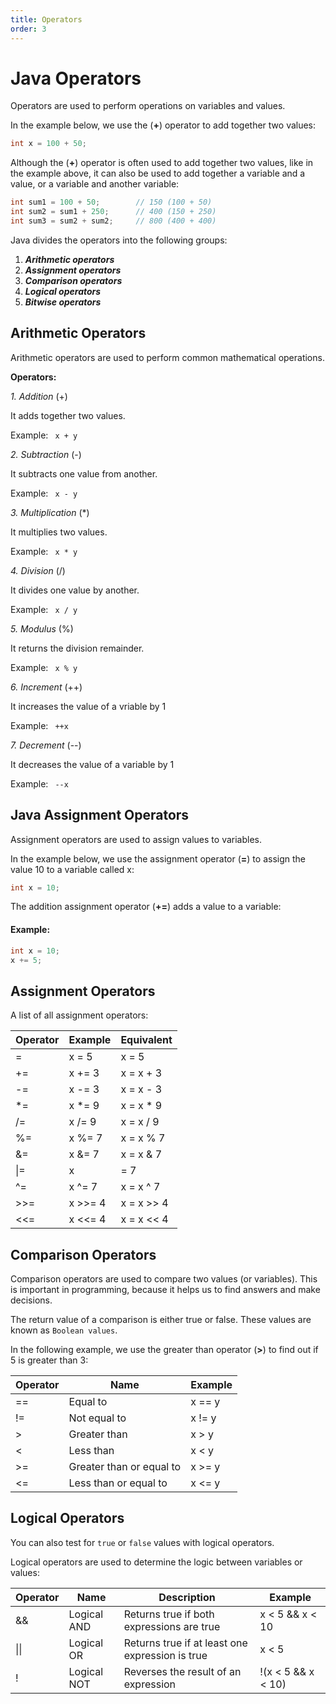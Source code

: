 ```yaml
---
title: Operators
order: 3
---
```


#   Java Operators

Operators are used to perform operations on variables and values.

In the example below, we use the (__+__) operator to add together two values:

```java
int x = 100 + 50;
```


Although the (__+__) operator is often used to add together two values, like in the example above, it can also be used to add together a variable and a value, or a variable and another variable:

```java
int sum1 = 100 + 50;        // 150 (100 + 50)
int sum2 = sum1 + 250;      // 400 (150 + 250)
int sum3 = sum2 + sum2;     // 800 (400 + 400)
```

Java divides the operators into the following groups:

1.  ___Arithmetic operators___
2.  ___Assignment operators___
3.  ___Comparison operators___
4.  ___Logical operators___
5.  ___Bitwise operators___


##   Arithmetic Operators

Arithmetic operators are used to perform common mathematical operations.

**Operators:**


*1. Addition* (+)

It adds together two values.

Example: ` x + y`


*2. Subtraction* (-)

It subtracts one value from another.

Example: ` x - y`


*3. Multiplication* (*)

It multiplies two values.

Example: ` x * y`


*4. Division* (/)

It divides one value by another.

Example: ` x / y`


*5. Modulus* (%)

It returns the division remainder.

Example: ` x % y`


*6. Increment* (++)

It increases the value of a vriable by 1

Example: ` ++x`


*7. Decrement* (--)

It decreases the value of a variable by 1

Example: ` --x`


##   Java Assignment Operators

Assignment operators are used to assign values to variables.

In the example below, we use the assignment operator (__=__) to assign the value 10 to a variable called x:

```java
int x = 10;
```
The addition assignment operator (__+=__) adds a value to a variable:

#### Example:    
```java
int x = 10;
x += 5;
```

## Assignment Operators

A list of all assignment operators:


| Operator | Example | Equivalent |
|---|---|---|
| = | x = 5 | x = 5 |
| += | x += 3 | x = x + 3 |
| -= | x -= 3 | x = x - 3 |
| *= | x *= 9 | x = x * 9 |
| /= | x /= 9 | x = x / 9 |
| %= | x %= 7 | x = x % 7 |
| &= | x &= 7 | x = x & 7 |
| \|= | x |= 7 | x = x | 7 |
| ^= | x ^= 7 | x = x ^ 7 |
| >>= | x >>= 4 | x = x >> 4 |
| <<= | x <<= 4 | x = x << 4 |

## Comparison Operators

Comparison operators are used to compare two values (or variables). This is important in programming, because it helps us to find answers and make decisions.

The return value of a comparison is either true or false. These values are known as `Boolean values`.

In the following example, we use the greater than operator (__>__) to find out if 5 is greater than 3:

| Operator | Name | Example |
|---|---|---|
| == | Equal to | x == y |
| != | Not equal to | x != y |
| > | Greater than | x > y |
| < | Less than | x < y |
| >= | Greater than or equal to | x >= y |
| <= | Less than or equal to | x <= y |

## Logical Operators

You can also test for `true` or `false` values with logical operators.

Logical operators are used to determine the logic between variables or values:

| Operator | Name | Description | Example |
|---|---|---|---|
| && | Logical AND | Returns true if both expressions are true | x < 5 && x < 10 |
| \|\| | Logical OR | Returns true if at least one expression is true | x < 5 || x < 4 |
| ! | Logical NOT | Reverses the result of an expression | !(x < 5 && x < 10) |


